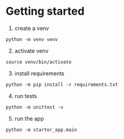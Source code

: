 Getting started
===============

1. create a venv

`python -m venv venv`

2. activate venv

`source venv/bin/activate`

3. install requirements

`python -m pip install -r requirements.txt`

4. run tests

`python -m unittest -v`

5. run the app

`python -m starter_app.main`
